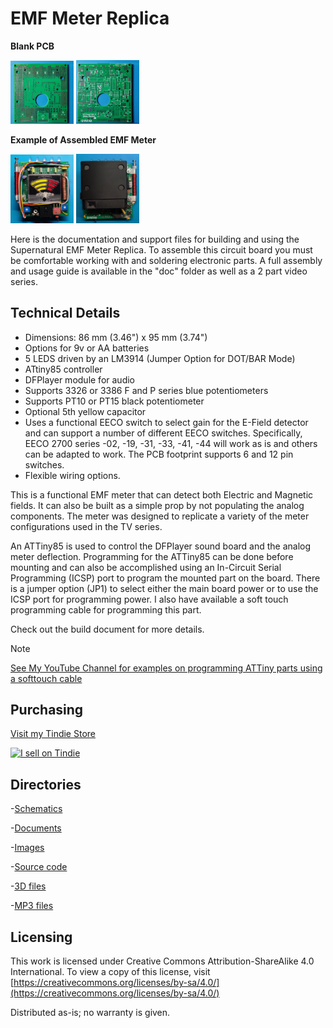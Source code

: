 # EMF Meter Replica

**Blank PCB**

<img src="img/EMF_Meter_PCB_f.jpg" width="20%">  <img src="img/EMF_Meter_PCB_b.jpg" width="20%">

**Example of Assembled EMF Meter**

<img src="img/EMF_Meter_9v_5cap_f.jpg" width="20%">  <img src="img/EMF_Meter_AA_4cap_b.jpg" width="20%">

Here is the documentation and support files for building and using the Supernatural EMF Meter Replica. 
To assemble this circuit board you must be comfortable working with and soldering electronic parts.
A full assembly and usage guide is available in the "doc" folder as well as a 2 part video series.

## Technical Details

* Dimensions: 86 mm (3.46") x 95 mm (3.74") 
* Options for 9v or AA batteries
* 5 LEDS driven by an LM3914 (Jumper Option for DOT/BAR Mode)
* ATtiny85 controller
* DFPlayer module for audio
* Supports 3326 or 3386 F and P series blue potentiometers
* Supports PT10 or PT15 black potentiometer
* Optional 5th yellow capacitor
* Uses a functional EECO switch to select gain for the E-Field detector and can support a number of different EECO switches. Specifically, EECO 2700 series -02, -19, -31, -33, -41, -44 will work as is and others can be adapted to work. The PCB footprint supports 6 and 12 pin switches.
* Flexible wiring options.

This is a functional EMF meter that can detect both Electric and Magnetic fields. 
It can also be built as a simple prop by not populating the analog components. 
The meter was designed to replicate a variety of the meter configurations used in the TV series.

An ATTiny85 is used to control the DFPlayer sound board and the analog meter deflection. 
Programming for the ATTiny85 can be done before mounting and can also be accomplished using an In-Circuit Serial Programming (ICSP) port to program the mounted part on the board. 
There is a jumper option (JP1) to select either the main board power or to use the ICSP port for programming power. I also have available a soft touch programming cable for programming this part. 

Check out the build document for more details.

> [!NOTE]
> [See My YouTube Channel for examples on programming ATTiny parts using a softtouch cable](https://www.youtube.com/@Johnny_Electronic/playlists)


## Purchasing
[Visit my Tindie Store](https://www.tindie.com/stores/johnnyelectronic/)

<a href="https://www.tindie.com/stores/johnnyelectronic/?ref=offsite_badges&utm_source=sellers_JohnyElectronic&utm_medium=badges&utm_campaign=badge_medium"><img src="https://d2ss6ovg47m0r5.cloudfront.net/badges/tindie-mediums.png" alt="I sell on Tindie" width="150" height="78"></a>


## Directories

-[Schematics](schematics/)

-[Documents](doc/)

-[Images](img/)

-[Source code](src/)

-[3D files](3D/)

-[MP3 files](mp3/)


## Licensing

This work is licensed under Creative Commons Attribution-ShareAlike 4.0 International. 
To view a copy of this license, visit [https://creativecommons.org/licenses/by-sa/4.0/](https://creativecommons.org/licenses/by-sa/4.0/)

Distributed as-is; no warranty is given.






